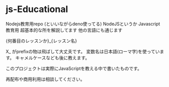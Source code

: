 # js-Educational
Nodejs教育用repo (といいながらdeno使ってる)
NodeJSというか Javascript教育用
超基本的な所を解説してます
他の言語にも通じます

{何番目のレッスンか}_{レッスン名}

X_ がprefixの物は飛ばして大丈夫です。
変数名は日本語(ローマ字)を使っています。
キャメルケースなども後に教えます。

このプロジェクトは実際にJavaScriptを教える中で書いたものです。

再配布や商用利用は相談してください。